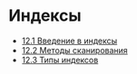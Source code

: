 # Индексы

- [12.1 Введение в индексы](./12.1%20Introduction%20into%20indexes)
- [12.2 Методы сканирования](./12.2%20Scanning%20methods)
- [12.3 Типы индексов](./12.3%20Index%20types)
